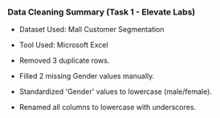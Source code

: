 ### Data Cleaning Summary (Task 1 - Elevate Labs)

- Dataset Used: Mall Customer Segmentation
- Tool Used: Microsoft Excel

- Removed 3 duplicate rows.
- Filled 2 missing Gender values manually.
- Standardized 'Gender' values to lowercase (male/female).
- Renamed all columns to lowercase with underscores.
